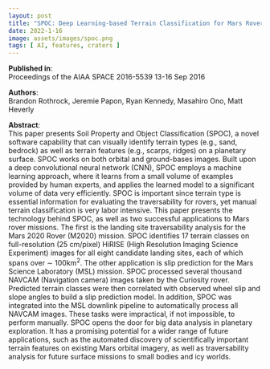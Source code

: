 ```yaml
---
layout: post
title: "SPOC: Deep Learning-based Terrain Classification for Mars Rover Missions"
date: 2022-1-16
image: assets/images/spoc.png
tags: [ AI, features, craters ]
---
```


**Published in**:   
Proceedings of the AIAA SPACE 2016-5539 13-16 Sep 2016  

**Authors**:   
Brandon Rothrock, Jeremie Papon, Ryan Kennedy, Masahiro Ono, Matt Heverly

**Abstract**:   
This paper presents Soil Property and Object Classification (SPOC), a novel software capability that can visually identify terrain types (e.g., sand, bedrock) as well as terrain features (e.g., scarps, ridges) on a planetary surface. SPOC works on both orbital and ground-bases images. Built upon a deep convolutional neural network (CNN), SPOC employs a machine learning approach, where it learns from a small volume of examples provided by human experts, and applies the learned model to a significant volume of data very efficiently. SPOC is important since terrain type is essential information for evaluating the traversability for rovers, yet manual terrain classification is very labor intensive. This paper presents the technology behind SPOC, as well as two successful applications to Mars rover missions. The first is the landing site traversability analysis for the Mars 2020 Rover (M2020) mission. SPOC identifies 17 terrain classes on full-resolution (25 cm/pixel) HiRISE (High Resolution Imaging Science Experiment) images for all eight candidate landing sites, each of which spans over ∼ 100km<sup>2</sup>. The other application is slip prediction for the Mars Science Laboratory (MSL) mission. SPOC processed several thousand NAVCAM (Navigation camera) images taken by the Curiosity rover. Predicted terrain classes were then correlated with observed wheel slip and slope angles to build a slip prediction model. In addition, SPOC was integrated into the MSL downlink pipeline to automatically process all NAVCAM images. These tasks were impractical, if not impossible, to perform manually. SPOC opens the door for big data analysis in planetary exploration. It has a promising potential for a wider range of future applications, such as the automated discovery of scientifically important terrain features on existing Mars orbital imagery, as well as traversability analysis for future surface missions to small bodies and icy worlds.

